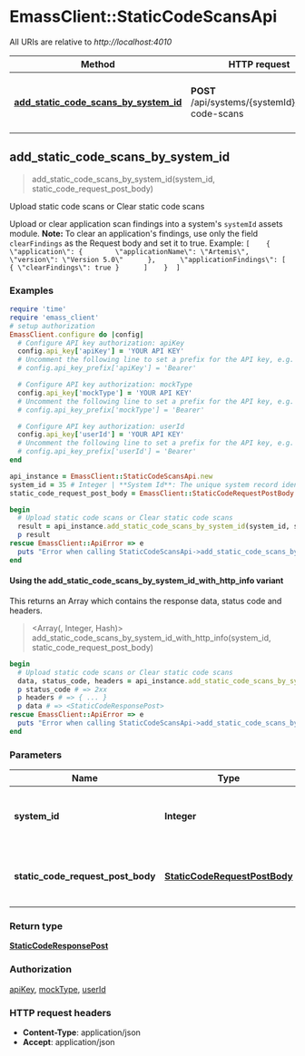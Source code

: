 # EmassClient::StaticCodeScansApi

All URIs are relative to *http://localhost:4010*

| Method | HTTP request | Description |
| ------ | ------------ | ----------- |
| [**add_static_code_scans_by_system_id**](StaticCodeScansApi.md#add_static_code_scans_by_system_id) | **POST** /api/systems/{systemId}/static-code-scans | Upload static code scans or Clear static code scans |


## add_static_code_scans_by_system_id

> <StaticCodeResponsePost> add_static_code_scans_by_system_id(system_id, static_code_request_post_body)

Upload static code scans or Clear static code scans

Upload or clear application scan findings into a system's `systemId` assets module.  **Note:** To clear an application's findings, use only the field `clearFindings` as the Request body and set it to true. Example:  ``` [    {      \"application\": {        \"applicationName\": \"Artemis\",        \"version\": \"Version 5.0\"      },      \"applicationFindings\": [        { \"clearFindings\": true }      ]    }  ] ```

### Examples

```ruby
require 'time'
require 'emass_client'
# setup authorization
EmassClient.configure do |config|
  # Configure API key authorization: apiKey
  config.api_key['apiKey'] = 'YOUR API KEY'
  # Uncomment the following line to set a prefix for the API key, e.g. 'Bearer' (defaults to nil)
  # config.api_key_prefix['apiKey'] = 'Bearer'

  # Configure API key authorization: mockType
  config.api_key['mockType'] = 'YOUR API KEY'
  # Uncomment the following line to set a prefix for the API key, e.g. 'Bearer' (defaults to nil)
  # config.api_key_prefix['mockType'] = 'Bearer'

  # Configure API key authorization: userId
  config.api_key['userId'] = 'YOUR API KEY'
  # Uncomment the following line to set a prefix for the API key, e.g. 'Bearer' (defaults to nil)
  # config.api_key_prefix['userId'] = 'Bearer'
end

api_instance = EmassClient::StaticCodeScansApi.new
system_id = 35 # Integer | **System Id**: The unique system record identifier.
static_code_request_post_body = EmassClient::StaticCodeRequestPostBody.new # StaticCodeRequestPostBody | Add static code scans or Clear static code scans

begin
  # Upload static code scans or Clear static code scans
  result = api_instance.add_static_code_scans_by_system_id(system_id, static_code_request_post_body)
  p result
rescue EmassClient::ApiError => e
  puts "Error when calling StaticCodeScansApi->add_static_code_scans_by_system_id: #{e}"
end
```

#### Using the add_static_code_scans_by_system_id_with_http_info variant

This returns an Array which contains the response data, status code and headers.

> <Array(<StaticCodeResponsePost>, Integer, Hash)> add_static_code_scans_by_system_id_with_http_info(system_id, static_code_request_post_body)

```ruby
begin
  # Upload static code scans or Clear static code scans
  data, status_code, headers = api_instance.add_static_code_scans_by_system_id_with_http_info(system_id, static_code_request_post_body)
  p status_code # => 2xx
  p headers # => { ... }
  p data # => <StaticCodeResponsePost>
rescue EmassClient::ApiError => e
  puts "Error when calling StaticCodeScansApi->add_static_code_scans_by_system_id_with_http_info: #{e}"
end
```

### Parameters

| Name | Type | Description | Notes |
| ---- | ---- | ----------- | ----- |
| **system_id** | **Integer** | **System Id**: The unique system record identifier. |  |
| **static_code_request_post_body** | [**StaticCodeRequestPostBody**](StaticCodeRequestPostBody.md) | Add static code scans or Clear static code scans |  |

### Return type

[**StaticCodeResponsePost**](StaticCodeResponsePost.md)

### Authorization

[apiKey](../README.md#apiKey), [mockType](../README.md#mockType), [userId](../README.md#userId)

### HTTP request headers

- **Content-Type**: application/json
- **Accept**: application/json

